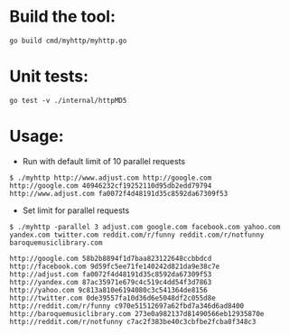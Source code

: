 
# Build the tool:

```
go build cmd/myhttp/myhttp.go
```

# Unit tests:

```
go test -v ./internal/httpMD5
```

# Usage:

* Run with default limit of 10 parallel requests

```
$ ./myhttp http://www.adjust.com http://google.com
http://google.com 40946232cf19252110d95db2edd79794
http://www.adjust.com fa0072f4d48191d35c8592da67309f53
```

* Set limit for parallel requests

```
$ ./myhttp -parallel 3 adjust.com google.com facebook.com yahoo.com yandex.com twitter.com reddit.com/r/funny reddit.com/r/notfunny baroquemusiclibrary.com

http://google.com 58b2b8894f1d7baa823122648ccbbdcd
http://facebook.com 9d59fc5ee71fe140242d821da9e38c7e
http://adjust.com fa0072f4d48191d35c8592da67309f53
http://yandex.com 87ac35971e679c4c519c4dd54f3d7863
http://yahoo.com 9c813a810e6194080c3c541364de8156
http://twitter.com 0de39557fa10d36d6e5048df2c055d8e
http://reddit.com/r/funny c970e51512697a62fbd7a346d6ad8400
http://baroquemusiclibrary.com 273e0a982137d81490566eb12935870e
http://reddit.com/r/notfunny c7ac2f383be40c3cbfbe2fcba8f348c3
```